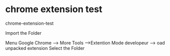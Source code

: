# chrome extension test
chrome-extension-test

Import the Folder

Menu Google Chrome --> More Tools -->Extention 
Mode developeur --> oad unpacked extension
Select the Folder
